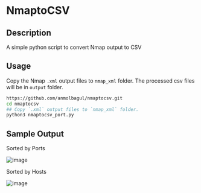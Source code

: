 NmaptoCSV
============

Description
-----------
A simple python script to convert Nmap output to CSV

Usage
-----
Copy the Nmap `.xml` output files to `nmap_xml` folder.
The processed csv files will be in `output` folder.

```bash
https://github.com/anmolbagul/nmaptocsv.git
cd nmaptocsv
## Copy `.xml` output files to `nmap_xml` folder.
python3 nmaptocsv_port.py
```

Sample Output
-----
Sorted by Ports

![image](https://github.com/user-attachments/assets/23996874-1320-4aae-8982-20cf93f2d524)

Sorted by Hosts

![image](https://github.com/user-attachments/assets/ef5d41b8-8718-4985-93c3-fa9f75feb621)

